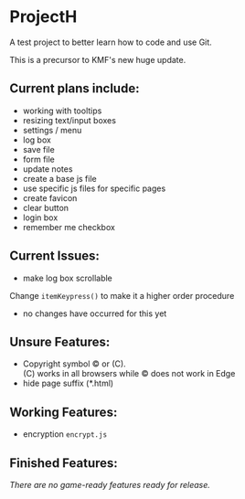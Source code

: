 # ProjectH
A test project to better learn how to code and use Git.

This is a precursor to KMF's new huge update.

## Current plans include:
- working with tooltips
- resizing text/input boxes
- settings / menu
- log box
- save file
- form file
- update notes
- create a base js file
- use specific js files for specific pages
- create favicon
- clear button
- login box
- remember me checkbox

## Current Issues:

- make log box scrollable

Change `itemKeypress()` to make it a higher order procedure
- no changes have occurred for this yet

## Unsure Features:
- Copyright symbol © or (C).  
(C) works in all browsers while © does not work in Edge
- hide page suffix (\*.html)

## Working Features:
- encryption `encrypt.js`

## Finished Features:

*There are no game-ready features ready for release.*